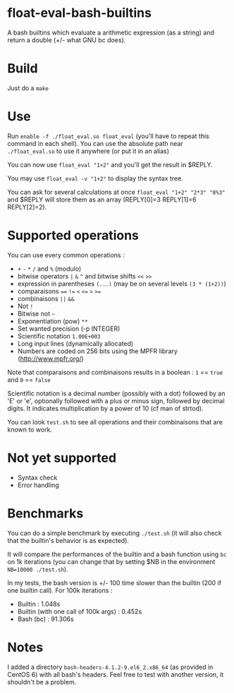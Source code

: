 # float-eval-bash-builtins
A bash builtins which evaluate a arithmetic expression (as a string) and return a double (+/- what GNU bc does).

# Build
Just do a `make`

# Use
Run `enable -f ./float_eval.so float_eval` (you'll have to repeat this command in each shell). 
You can use the absolute path near `./float_eval.so` to use it anywhere (or put it in an alias)

You can now use `float_eval "1+2"` and you'll get the result in $REPLY.

You may use `float_eval -v "1+2"` to display the syntax tree.

You can ask for several calculations at once `float_eval "1+2" "2*3" "8%3"` and $REPLY will store them as an array (REPLY[0]=3 REPLY[1]=6 REPLY[2]=2).

# Supported operations
You can use every common operations :
  - `+` `-` `*` `/` and `%` (modulo)
  - bitwise operators `|` `&` `^` and bitwise shifts `<<` `>>`
  - expression in parentheses `(...)` (may be on several levels `(3 * (1+2))`)
  - comparaisons `==` `!=` `<` `<=` `>` `>=`
  - combinaisons `||` `&&`
  - Not `!`
  - Bitwise not `~`
  - Exponentiation (pow) `**`
  - Set wanted precision (-p INTEGER)
  - Scientific notation `1.00E+003`
  - Long input lines (dynamically allocated)
  - Numbers are coded on 256 bits using the MPFR library (<http://www.mpfr.org/>)
  
Note that comparaisons and combinaisons results in a boolean : `1` == `true` and `0` == `false`

Scientific notation is a decimal number (possibly with a dot) followed by an 'E' or 'e', optionally followed with a plus or minus sign, followed by decimal digits. It indicates multiplication by a power of 10 (cf man of strtod).

You can look `test.sh` to see all operations and their combinaisons that are known to work.
  
# Not yet supported
  - Syntax check
  - Error handling
  
# Benchmarks
You can do a simple benchmark by executing `./test.sh` (it will also check that the builtin's behavior is as expected).

It will compare the performances of the builtin and a bash function using `bc` on 1k iterations
(you can change that by setting $NB in the environment `NB=10000 ./test.sh`).

In my tests, the bash version is +/- 100 time slower than the builtin (200 if one builtin call). For 100k iterations :
  - Builtin : 1.048s
  - Builtin (with one call of 100k args) : 0.452s
  - Bash (bc) : 91.306s

# Notes
I added a directory `bash-headers-4.1.2-9.el6_2.x86_64` (as provided in CentOS 6) with all bash's headers. Feel free to test with another version, it shouldn't be a problem.
